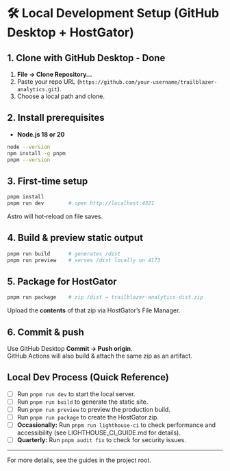 # 🛠️ Local Development Setup (GitHub Desktop + HostGator)

## 1. Clone with GitHub Desktop - Done

1. **File → Clone Repository…**  
2. Paste your repo URL (`https://github.com/your-username/trailblazer-analytics.git`).  
3. Choose a local path and clone.

## 2. Install prerequisites

- **Node.js 18 or 20**  

```bash
node --version
npm install -g pnpm
pnpm --version
```

## 3. First‑time setup

```bash
pnpm install
pnpm run dev        # open http://localhost:4321
```

Astro will hot‑reload on file saves.

## 4. Build & preview static output

```bash
pnpm run build      # generates /dist
pnpm run preview    # serves /dist locally on 4173
```

## 5. Package for HostGator

```bash
pnpm run package    # zip /dist → trailblazer-analytics-dist.zip
```

Upload the **contents** of that zip via HostGator’s File Manager.

## 6. Commit & push

Use GitHub Desktop **Commit → Push origin**.  
GitHub Actions will also build & attach the same zip as an artifact.

## Local Dev Process (Quick Reference)

- [ ] Run `pnpm run dev` to start the local server.
- [ ] Run `pnpm run build` to generate the static site.
- [ ] Run `pnpm run preview` to preview the production build.
- [ ] Run `pnpm run package` to create the HostGator zip.
- [ ] **Occasionally:** Run `pnpm run lighthouse-ci` to check performance and accessibility (see LIGHTHOUSE_CI_GUIDE.md for details).
- [ ] **Quarterly:** Run `pnpm audit fix` to check for security issues.

---
For more details, see the guides in the project root.
